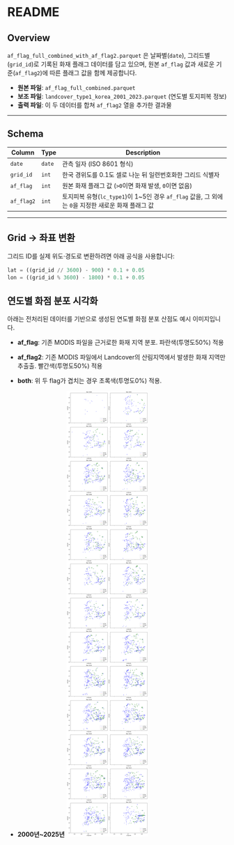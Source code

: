 # README

## Overview

`af_flag_full_combined_with_af_flag2.parquet` 은 날짜별(`date`), 그리드별(`grid_id`)로 기록된 화재 플래그 데이터를 담고 있으며, 원본 `af_flag` 값과 새로운 기준(`af_flag2`)에 따른 플래그 값을 함께 제공합니다.

- **원본 파일**: `af_flag_full_combined.parquet`
- **보조 파일**: `landcover_type1_korea_2001_2023.parquet` (연도별 토지피복 정보)
- **출력 파일**: 이 두 데이터를 합쳐 `af_flag2` 열을 추가한 결과물

---

## Schema

| Column     | Type   | Description                                                                                         |
| ---------- | ------ | --------------------------------------------------------------------------------------------------- |
| `date`     | `date` | 관측 일자 (ISO 8601 형식)                                                                           |
| `grid_id`  | `int`  | 한국 경위도를 0.1도 셀로 나눈 뒤 일련번호화한 그리드 식별자                                         |
| `af_flag`  | `int`  | 원본 화재 플래그 값 (`>0`이면 화재 발생, `0`이면 없음)                                              |
| `af_flag2` | `int`  | 토지피복 유형(`lc_type1`)이 1~5인 경우 `af_flag` 값을, 그 외에는 `0`을 지정한 새로운 화재 플래그 값 |

---

## Grid → 좌표 변환

그리드 ID를 실제 위도·경도로 변환하려면 아래 공식을 사용합니다:

```python
lat = ((grid_id // 3600) - 900) * 0.1 + 0.05
lon = ((grid_id % 3600) - 1800) * 0.1 + 0.05
```

## 연도별 화점 분포 시각화

아래는 전처리된 데이터를 기반으로 생성된 연도별 화점 분포 산점도 예시 이미지입니다.
- **af_flag**: 기존 MODIS 파일을 근거로한 화재 지역 분포. 파란색(투명도50%) 적용
- **af_flag2**: 기존 MODIS 파일에서 Landcover의 산림지역에서 발생한 화재 지역만 추출출. 빨간색(투명도50%) 적용
- **both**: 위 두 flag가 겹치는 경우 초록색(투명도0%) 적용.

- **2000년\~2025년**
  ![화점 분포](target_fire_af_flag2.png) 

